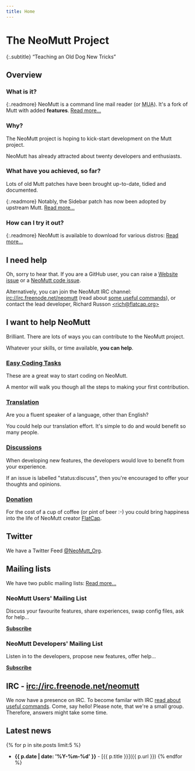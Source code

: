 ```yaml
---
title: Home
---
```


# The NeoMutt Project

{:.subtitle}
“Teaching an Old Dog New Tricks”

## Overview

### What is it?

{:.readmore}
NeoMutt is a command line mail reader (or <abbr title="Mail User Agent">MUA</abbr>).
It's a fork of Mutt with added **features**.
[Read more...](about.html)

### Why?

The NeoMutt project is hoping to kick-start development on the Mutt project.

NeoMutt has already attracted about twenty developers and enthusiasts.

### What have you achieved, so far?

Lots of old Mutt patches have been brought up-to-date, tidied and documented.

{:.readmore}
Notably, the Sidebar patch has now been adopted by upstream Mutt.
[Read more...](feature.html)

### How can I try it out?

{:.readmore}
NeoMutt is available to download for various distros:
[Read more...](distro.html)

## I need help

Oh, sorry to hear that. If you are a GitHub user, you can raise a
[Website issue](https://github.com/neomutt/neomutt.github.io/issues) or a
[NeoMutt code issue](https://github.com/neomutt/neomutt/issues).

Alternatively, you can join the NeoMutt IRC channel:
[irc://irc.freenode.net/neomutt](irc://irc.freenode.net/neomutt)
(read about [some useful commands](/run/irc)), or contact the lead
developer, Richard&nbsp;Russon&nbsp;[&lt;rich@flatcap.org&gt;](mailto:rich@flatcap.org)

## I want to help NeoMutt

Brilliant. There are lots of ways you can contribute to the NeoMutt project.

Whatever your skills, or time available, **you can help**.

### [Easy Coding Tasks](/dev/easy-tasks)

These are a great way to start coding on NeoMutt.

A mentor will walk you though all the steps to making your first contribution.

### [Translation](/translate)

Are you a fluent speaker of a language, other than English?

You could help our translation effort.  It's simple to do and would benefit so many people.

### [Discussions](https://github.com/neomutt/neomutt/issues?q=is:issue+is:open+sort:updated-desc+label:status:discuss)

When developing new features, the developers would love to benefit from your experience.

If an issue is labelled "status:discuss", then you're encouraged to offer your thoughts and opinions.

### [Donation](https://www.paypal.me/russon/)

For the cost of a cup of coffee (or pint of beer :-)
you could bring happiness into the life of NeoMutt creator [FlatCap](https://github.com/flatcap).

## Twitter

We have a Twitter Feed [@NeoMutt_Org](https://twitter.com/NeoMutt_Org).

## Mailing lists

We have two public mailing lists: <a class="rm" href="/2016/08/17/news">Read more...</a>

### NeoMutt Users' Mailing List

Discuss your favourite features, share experiences, swap config files, ask for help...

[**Subscribe**](http://mailman.neomutt.org/mailman/listinfo/neomutt-users-neomutt.org)

### NeoMutt Developers' Mailing List

Listen in to the developers, propose new features, offer help...

[**Subscribe**](http://mailman.neomutt.org/mailman/listinfo/neomutt-devel-neomutt.org)

## IRC - [irc://irc.freenode.net/neomutt](irc://irc.freenode.net/neomutt)

We now have a presence on IRC. To become familar with IRC
[read about useful commands](/run/irc). Come, say hello! Please
note, that we're a small group. Therefore, answers might take some time.

## Latest news

{% for p in site.posts limit:5 %}
- **{{ p.date | date: '%Y-%m-%d' }}** - [{{ p.title }}]({{ p.url }})
{% endfor %}
